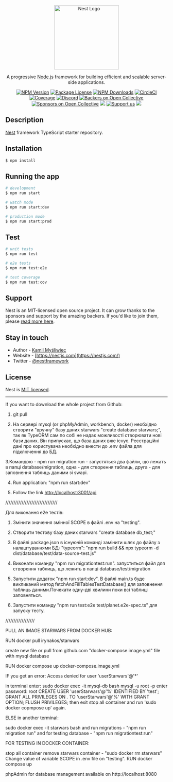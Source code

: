 <p align="center">
  <a href="http://nestjs.com/" target="blank"><img src="https://nestjs.com/img/logo-small.svg" width="200" alt="Nest Logo" /></a>
</p>

[circleci-image]: https://img.shields.io/circleci/build/github/nestjs/nest/master?token=abc123def456
[circleci-url]: https://circleci.com/gh/nestjs/nest

  <p align="center">A progressive <a href="http://nodejs.org" target="_blank">Node.js</a> framework for building efficient and scalable server-side applications.</p>
    <p align="center">
<a href="https://www.npmjs.com/~nestjscore" target="_blank"><img src="https://img.shields.io/npm/v/@nestjs/core.svg" alt="NPM Version" /></a>
<a href="https://www.npmjs.com/~nestjscore" target="_blank"><img src="https://img.shields.io/npm/l/@nestjs/core.svg" alt="Package License" /></a>
<a href="https://www.npmjs.com/~nestjscore" target="_blank"><img src="https://img.shields.io/npm/dm/@nestjs/common.svg" alt="NPM Downloads" /></a>
<a href="https://circleci.com/gh/nestjs/nest" target="_blank"><img src="https://img.shields.io/circleci/build/github/nestjs/nest/master" alt="CircleCI" /></a>
<a href="https://coveralls.io/github/nestjs/nest?branch=master" target="_blank"><img src="https://coveralls.io/repos/github/nestjs/nest/badge.svg?branch=master#9" alt="Coverage" /></a>
<a href="https://discord.gg/G7Qnnhy" target="_blank"><img src="https://img.shields.io/badge/discord-online-brightgreen.svg" alt="Discord"/></a>
<a href="https://opencollective.com/nest#backer" target="_blank"><img src="https://opencollective.com/nest/backers/badge.svg" alt="Backers on Open Collective" /></a>
<a href="https://opencollective.com/nest#sponsor" target="_blank"><img src="https://opencollective.com/nest/sponsors/badge.svg" alt="Sponsors on Open Collective" /></a>
  <a href="https://paypal.me/kamilmysliwiec" target="_blank"><img src="https://img.shields.io/badge/Donate-PayPal-ff3f59.svg"/></a>
    <a href="https://opencollective.com/nest#sponsor"  target="_blank"><img src="https://img.shields.io/badge/Support%20us-Open%20Collective-41B883.svg" alt="Support us"></a>
  <a href="https://twitter.com/nestframework" target="_blank"><img src="https://img.shields.io/twitter/follow/nestframework.svg?style=social&label=Follow"></a>
</p>
  <!--[![Backers on Open Collective](https://opencollective.com/nest/backers/badge.svg)](https://opencollective.com/nest#backer)
  [![Sponsors on Open Collective](https://opencollective.com/nest/sponsors/badge.svg)](https://opencollective.com/nest#sponsor)-->

## Description

[Nest](https://github.com/nestjs/nest) framework TypeScript starter repository.

## Installation

```bash
$ npm install
```

## Running the app

```bash
# development
$ npm run start

# watch mode
$ npm run start:dev

# production mode
$ npm run start:prod
```

## Test

```bash
# unit tests
$ npm run test

# e2e tests
$ npm run test:e2e

# test coverage
$ npm run test:cov
```

## Support

Nest is an MIT-licensed open source project. It can grow thanks to the sponsors and support by the amazing backers. If you'd like to join them, please [read more here](https://docs.nestjs.com/support).

## Stay in touch

- Author - [Kamil Myśliwiec](https://kamilmysliwiec.com)
- Website - [https://nestjs.com](https://nestjs.com/)
- Twitter - [@nestframework](https://twitter.com/nestframework)

## License

Nest is [MIT licensed](LICENSE).

-------------------------------------------------------------------------------------------------------------------------

If you want to download the whole project from Github:

1. git pull

2. На сервері mysql (or phpMyAdmin, workbench, docker) необхідно створити "вручну" базу даних starwars "create database starwars;", так як TypeORM сам по собі не надає можливості створювати нові бази даних. Він припускає, що база даних вже існує. Реєстраційні дані про користувача необхідно внести до .env файла для підключення до БД.

3.Командою - npm run migration:run - запустяться два файли, що лежать в папці database/migration, одна - для створення таблиць, друга - для заповнення таблиць даними зі swapi.

4. Run application: "npm run start:dev"

5. Follow the link <http://localhost:3001/api>

////////////////////////////////

Для виконання е2е тестів:

1. Змінити значення змінної SCOPE в файлі .env на "testing".

2. Створити тестову базу даних starwars "create database db_test;"

3. В файлі package.json в існуючій команді замінити шлях до файлу з налаштуваннями БД: "typeorm": "npm run build && npx typeorm -d dist/database/test/data-source-test.js"

4. Виконати команду "npm run migrationtest:run". запуститься файл для створення таблиць, що лежить в папці database/test/migration

5. Запустити додаток "npm run start:dev". В файлі main.ts буде викликаний метод fetchAndFillTablesTestDatabase() для заповнення таблиць даними.Почекати одну-дві хвилини поки всі таблиці заповняться.

7. Запустити команду "npm run test:e2e test/planet.e2e-spec.ts" для запуску тесту.

//////////////////

PULL AN IMAGE STARWARS FROM DOCKER HUB:

RUN docker pull irynakos/starwars

create new file or pull from github.com "docker-compose.image.yml" file with mysql database

RUN docker compose up docker-compose.image.yml

IF you get an error: Access denied for user 'userStarwars'@'*'

in terminal enter:
sudo docker exec -it mysql-db bash
mysql -u root -p
enter password: root
CREATE USER 'userStarwars'@'%' IDENTIFIED BY 'test';
GRANT ALL PRIVILEGES ON *.* TO 'userStarwars'@'%' WITH GRANT OPTION;
FLUSH PRIVILEGES;
then exit
stop all container and run 'sudo docker copmpose up' again.

ELSE in another terminal:

sudo docker exec -it starwars bash
and run migrations  -  "npm run migration:run"
and for testing database - "npm run migrationtest:run"

FOR TESTING IN DOCKER CONTAINER:

stop all container
remove starwars container - "sudo docker rm starwars"
Change value of variable SCOPE in .env file on "testing".
RUN docker compose up

phpAdmin for database management available on http://localhost:8080